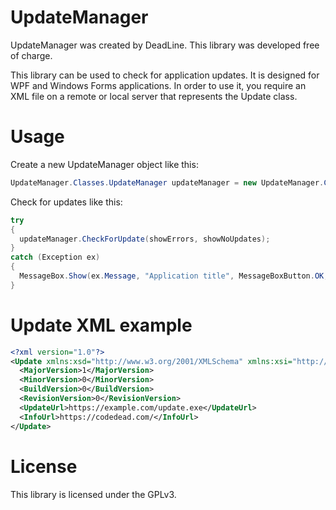 # UpdateManager
UpdateManager was created by DeadLine. This library was developed free of charge.

This library can be used to check for application updates. It is designed for WPF and Windows Forms applications.
In order to use it, you require an XML file on a remote or local server that represents the Update class.
# Usage

Create a new UpdateManager object like this:
```C#
UpdateManager.Classes.UpdateManager updateManager = new UpdateManager.Classes.UpdateManager(Assembly.GetExecutingAssembly().GetName().Version, "https://example.com/update.xml", "Application title", "A new version is now available.\n\nClick the download button to immediately download the update!", "Information", "Cancel", "Download", "No new version is currently available.");
```

Check for updates like this:
```C#
try
{
  updateManager.CheckForUpdate(showErrors, showNoUpdates);
}
catch (Exception ex)
{
  MessageBox.Show(ex.Message, "Application title", MessageBoxButton.OK, MessageBoxImage.Error);
}
```

# Update XML example
```XML
<?xml version="1.0"?>
<Update xmlns:xsd="http://www.w3.org/2001/XMLSchema" xmlns:xsi="http://www.w3.org/2001/XMLSchema-instance">
  <MajorVersion>1</MajorVersion>
  <MinorVersion>0</MinorVersion>
  <BuildVersion>0</BuildVersion>
  <RevisionVersion>0</RevisionVersion>
  <UpdateUrl>https://example.com/update.exe</UpdateUrl>
  <InfoUrl>https://codedead.com/</InfoUrl>
</Update>
```

# License
This library is licensed under the GPLv3.
